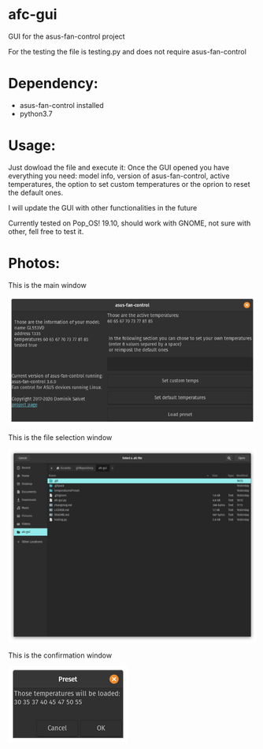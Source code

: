 # afc-gui
GUI for the asus-fan-control project

For the testing the file is testing.py and does not require asus-fan-control

# Dependency:
* asus-fan-control installed
* python3.7

# Usage:
Just dowload the file and execute it:
Once the GUI opened you have everything you need: model info, version of asus-fan-control, active temperatures, the option to set custom temperatures or the oprion to reset the default ones.

I will update the GUI with other functionalities in the future

Currently tested on Pop_OS! 19.10, should work with GNOME, not sure with other, fell free to test it.

# Photos:

This is the main window

![](images/MainWind.png)

This is the file selection window

![](images/FileChoose.png)

This is the confirmation window

![](images/Confirm.png)
